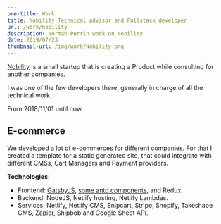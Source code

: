 ```yaml
---
pre-title: Work
title: Nobility Technical advisor and Fullstack developer
url: /work/nobility
description: Norman Perrin work on Nobility
date: 2019/07/23
thumbnail-url: /img/work/Nobility.png
---
```


[Nobility](https://www.nobilitytechnologies.com) is a small startup that is creating a Product while consulting for another companies.

I was one of the few developers there, generally in charge of all the technical work.

From 2018/11/01 until now.

## E-commerce

We developed a lot of e-commerces for different companies. For that I created a template for a static generated site, that could integrate with different CMSs, Cart Managers and Payment providers.

**Technologies**:

- Frontend: [GatsbyJS](https://www.gatsbyjs.org), [some antd components](https://ant.design/), and Redux.
- Backend: NodeJS, Netlify hosting, Netlify Lambdas.
- Services: Netlify, Netlify CMS, Snipcart, Stripe, Shopify, Takeshape CMS, Zapier, Shipbob and Google Sheet API.

